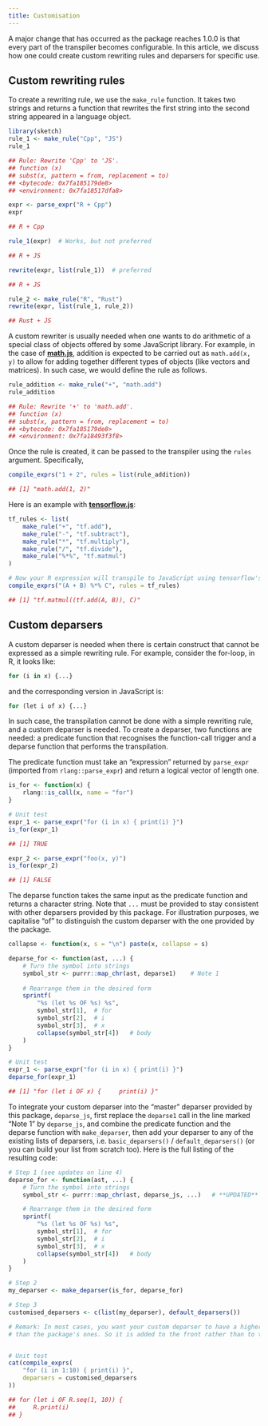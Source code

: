 ```yaml
---  
title: Customisation  
---
```


A major change that has occurred as the package reaches 1.0.0 is that every part of the transpiler becomes configurable. In this article, we discuss how one could create custom rewriting rules and deparsers for specific use.


## Custom rewriting rules

To create a rewriting rule, we use the `make_rule` function. It takes two strings and returns a function that rewrites the first string into the second string appeared in a language object.

```r
library(sketch)
rule_1 <- make_rule("Cpp", "JS")
rule_1

## Rule: Rewrite 'Cpp' to 'JS'.
## function (x) 
## subst(x, pattern = from, replacement = to)
## <bytecode: 0x7fa185179de8>
## <environment: 0x7fa18517dfa8>

expr <- parse_expr("R + Cpp")
expr

## R + Cpp

rule_1(expr)  # Works, but not preferred

## R + JS

rewrite(expr, list(rule_1))  # preferred

## R + JS

rule_2 <- make_rule("R", "Rust")
rewrite(expr, list(rule_1, rule_2))

## Rust + JS
```

A custom rewriter is usually needed when one wants to do arithmetic of a special class of objects offered by some JavaScript library. For example, in the case of [**math.js**](https://mathjs.org/), addition is expected to be carried out as `math.add(x, y)` to allow for adding together different types of objects (like vectors and matrices). In such case, we would define the rule as follows.

```r
rule_addition <- make_rule("+", "math.add")
rule_addition

## Rule: Rewrite '+' to 'math.add'.
## function (x) 
## subst(x, pattern = from, replacement = to)
## <bytecode: 0x7fa185179de8>
## <environment: 0x7fa18493f3f8>
```

Once the rule is created, it can be passed to the transpiler using the `rules` argument. Specifically,

```r
compile_exprs("1 + 2", rules = list(rule_addition))

## [1] "math.add(1, 2)"
```


Here is an example with [**tensorflow.js**](https://www.tensorflow.org/js/):

```r
tf_rules <- list(
    make_rule("+", "tf.add"),
    make_rule("-", "tf.subtract"),
    make_rule("*", "tf.multiply"),
    make_rule("/", "tf.divide"),
    make_rule("%*%", "tf.matmul")
)

# Now your R expression will transpile to JavaScript using tensorflow's API
compile_exprs("(A + B) %*% C", rules = tf_rules)

## [1] "tf.matmul((tf.add(A, B)), C)"
```

## Custom deparsers

A custom deparser is needed when there is certain construct that cannot be expressed as a simple rewriting rule. For example, consider the for-loop, in R, it looks like:

```r
for (i in x) {...}
```

and the corresponding version in JavaScript is:

```r
for (let i of x) {...}
```

In such case, the transpilation cannot be done with a simple rewriting rule, and a custom deparser is needed. To create a deparser, two functions are needed: a predicate function that recognises the function-call trigger and a deparse function that performs the transpilation.

The predicate function must take an “expression” returned by `parse_expr` (imported from `rlang::parse_expr`) and return a logical vector of length one.

```r
is_for <- function(x) {
    rlang::is_call(x, name = "for")
}

# Unit test
expr_1 <- parse_expr("for (i in x) { print(i) }")
is_for(expr_1)

## [1] TRUE

expr_2 <- parse_expr("foo(x, y)")
is_for(expr_2)

## [1] FALSE
```

The deparse function takes the same input as the predicate function and returns a character string. Note that `...` must be provided to stay consistent with other deparsers provided by this package. For illustration purposes, we capitalise “of” to distinguish the custom deparser with the one provided by the package.

```r
collapse <- function(x, s = "\n") paste(x, collapse = s)

deparse_for <- function(ast, ...) {
    # Turn the symbol into strings
    symbol_str <- purrr::map_chr(ast, deparse1)    # Note 1
    
    # Rearrange them in the desired form
    sprintf(
        "%s (let %s OF %s) %s", 
        symbol_str[1],  # for
        symbol_str[2],  # i
        symbol_str[3],  # x
        collapse(symbol_str[4])   # body
    )
}

# Unit test
expr_1 <- parse_expr("for (i in x) { print(i) }")
deparse_for(expr_1)

## [1] "for (let i OF x) {     print(i) }"
```


To integrate your custom deparser into the “master” deparser provided by this package, `deparse_js`, first replace the `deparse1` call in the line marked “Note 1” by `deparse_js`, and combine the predicate function and the deparse function with `make_deparser`, then add your deparser to any of the existing lists of deparsers, i.e. `basic_deparsers()` / `default_deparsers()` (or you can build your list from scratch too). Here is the full listing of the resulting code:


```r
# Step 1 (see updates on line 4)
deparse_for <- function(ast, ...) {
    # Turn the symbol into strings
    symbol_str <- purrr::map_chr(ast, deparse_js, ...)   # **UPDATED**

    # Rearrange them in the desired form
    sprintf(
        "%s (let %s OF %s) %s", 
        symbol_str[1],  # for
        symbol_str[2],  # i
        symbol_str[3],  # x
        collapse(symbol_str[4])   # body
    )
}

# Step 2
my_deparser <- make_deparser(is_for, deparse_for)

# Step 3
customised_deparsers <- c(list(my_deparser), default_deparsers())

# Remark: In most cases, you want your custom deparser to have a higher precedence 
# than the package's ones. So it is added to the front rather than to the end.


# Unit test
cat(compile_exprs(
    "for (i in 1:10) { print(i) }", 
    deparsers = customised_deparsers
))

## for (let i OF R.seq(1, 10)) {
##     R.print(i)
## }
```
